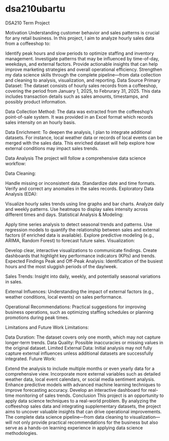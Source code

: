 # dsa210ubartu
DSA210 Term Project


Motivation
Understanding customer behavior and sales patterns is crucial for any retail business. In this project, I aim to analyze hourly sales data from a coffeeshop to:

Identify peak hours and slow periods to optimize staffing and inventory management.
Investigate patterns that may be influenced by time-of-day, weekdays, and external factors.
Provide actionable insights that can help improve marketing strategies and overall operational efficiency.
Strengthen my data science skills through the complete pipeline—from data collection and cleaning to analysis, visualization, and reporting.
Data Source
Primary Dataset:
The dataset consists of hourly sales records from a coffeeshop, covering the period from January 1, 2025, to Februrary 31, 2025. This data includes transaction details such as sales amounts, timestamps, and possibly product information.

Data Collection Method:
The data was extracted from the coffeeshop’s point-of-sale system. It was provided in an Excel format which records sales intensity on an hourly basis.

Data Enrichment:
To deepen the analysis, I plan to integrate additional datasets. For instance, local weather data or records of local events can be merged with the sales data. This enriched dataset will help explore how external conditions may impact sales trends.

Data Analysis
The project will follow a comprehensive data science workflow:

Data Cleaning:

Handle missing or inconsistent data.
Standardize date and time formats.
Verify and correct any anomalies in the sales records.
Exploratory Data Analysis (EDA):

Visualize hourly sales trends using line graphs and bar charts.
Analyze daily and weekly patterns.
Use heatmaps to display sales intensity across different times and days.
Statistical Analysis & Modeling:

Apply time series analysis to detect seasonal trends and patterns.
Use regression models to quantify the relationship between sales and external factors (if enriched data is available).
Explore predictive modeling (e.g., ARIMA, Random Forest) to forecast future sales.
Visualization:

Develop clear, interactive visualizations to communicate findings.
Create dashboards that highlight key performance indicators (KPIs) and trends.
Expected Findings
Peak and Off-Peak Analysis:
Identification of the busiest hours and the most sluggish periods of the day/week.

Sales Trends:
Insight into daily, weekly, and potentially seasonal variations in sales.

External Influences:
Understanding the impact of external factors (e.g., weather conditions, local events) on sales performance.

Operational Recommendations:
Practical suggestions for improving business operations, such as optimizing staffing schedules or planning promotions during peak times.

Limitations and Future Work
Limitations:

Data Duration: The dataset covers only one month, which may not capture longer-term trends.
Data Quality: Possible inaccuracies or missing values in the original dataset.
Limited External Data: Initial analysis may not fully capture external influences unless additional datasets are successfully integrated.
Future Work:

Extend the analysis to include multiple months or even yearly data for a comprehensive view.
Incorporate more external variables such as detailed weather data, local event calendars, or social media sentiment analysis.
Enhance predictive models with advanced machine learning techniques to improve forecasting accuracy.
Develop an interactive dashboard for real-time monitoring of sales trends.
Conclusion
This project is an opportunity to apply data science techniques to a real-world problem. By analyzing the coffeeshop sales data and integrating supplementary datasets, the project aims to uncover valuable insights that can drive operational improvements. The complete data science pipeline—from data cleaning to visualization—will not only provide practical recommendations for the business but also serve as a hands-on learning experience in applying data science methodologies.

